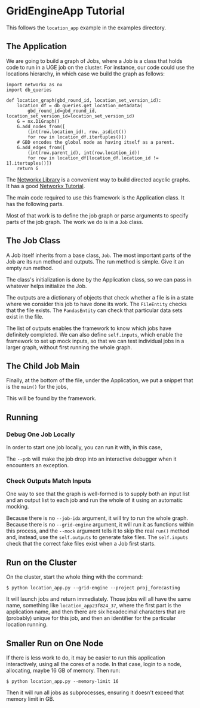GridEngineApp Tutorial
======================

This follows the `location_app` example in the examples directory.

The Application
---------------

We are going to build a graph of Jobs, where a Job is a class that holds
code to run in a UGE job on the cluster. For instance, our code could
use the locations hierarchy, in which case we build the graph as
follows:

    import networkx as nx
    import db_queries

    def location_graph(gbd_round_id, location_set_version_id):
        location_df = db_queries.get_location_metadata(
            gbd_round_id=gbd_round_id, location_set_version_id=location_set_version_id)
        G = nx.DiGraph()
        G.add_nodes_from([
            (int(row.location_id), row._asdict())
            for row in location_df.itertuples()])
        # GBD encodes the global node as having itself as a parent.
        G.add_edges_from([
            (int(row.parent_id), int(row.location_id))
            for row in location_df[location_df.location_id != 1].itertuples()])
        return G

The [Networkx Library](http://networkx.github.io/) is a convenient way
to build directed acyclic graphs. It has a good [Networkx
Tutorial](https://networkx.github.io/documentation/stable/tutorial.html).

The main code required to use this framework is the Application class.
It has the following parts.

Most of that work is to define the job graph or parse arguments to
specify parts of the job graph. The work we do is in a `Job` class.

The Job Class
-------------

A Job itself inherits from a base class, `Job`. The most important parts
of the Job are its run method and outputs. The run method is simple.
Give it an empty run method.

The class\'s initialization is done by the Application class, so we can
pass in whatever helps initialize the Job.

The outputs are a dictionary of objects that check whether a file is in
a state where we consider this job to have done its work. The
`FileEntity` checks that the file exists. The `PandasEntity` can check
that particular data sets exist in the file.

The list of outputs enables the framework to know which jobs have
definitely completed. We can also define `self.inputs`, which enable the
framework to set up mock inputs, so that we can test individual jobs in
a larger graph, without first running the whole graph.

The Child Job Main
------------------

Finally, at the bottom of the file, under the Application, we put a
snippet that is the `main()` for the jobs,

This will be found by the framework.

Running
-------

### Debug One Job Locally

In order to start one job locally, you can run it with, in this case,

The `--pdb` will make the job drop into an interactive debugger when it
encounters an exception.

### Check Outputs Match Inputs

One way to see that the graph is well-formed is to supply both an input
list and an output list to each job and run the whole of it using an
automatic mocking.

Because there is no `--job-idx` argument, it will try to run the whole
graph. Because there is no `--grid-engine` argument, it will run it as
functions within this process, and the `--mock` argument tells it to
skip the real `run()` method and, instead, use the `self.outputs` to
generate fake files. The `self.inputs` check that the correct fake files
exist when a Job first starts.

Run on the Cluster
------------------

On the cluster, start the whole thing with the command:

    $ python location_app.py --grid-engine --project proj_forecasting

It will launch jobs and return immediately. Those jobs will all have the
same name, something like `location_app23f824_37`, where the first part
is the application name, and then there are six hexadecimal characters
that are (probably) unique for this job, and then an identifier for the
particular location running.

Smaller Run on One Node
-----------------------

If there is less work to do, it may be easier to run this application
interactively, using all the cores of a node. In that case, login to a
node, allocating, maybe 16 GB of memory. Then run:

    $ python location_app.py --memory-limit 16

Then it will run all jobs as subprocesses, ensuring it doesn\'t exceed
that memory limit in GB.
